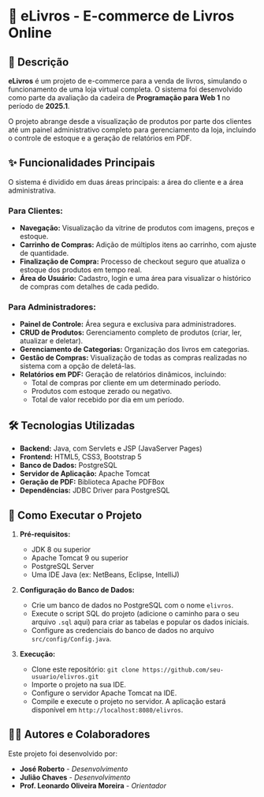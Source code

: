 # 📖 eLivros - E-commerce de Livros Online

## 📝 Descrição

**eLivros** é um projeto de e-commerce para a venda de livros, simulando o funcionamento de uma loja virtual completa. O sistema foi desenvolvido como parte da avaliação da cadeira de **Programação para Web 1** no período de **2025.1**.

O projeto abrange desde a visualização de produtos por parte dos clientes até um painel administrativo completo para gerenciamento da loja, incluindo o controle de estoque e a geração de relatórios em PDF.

## ✨ Funcionalidades Principais

O sistema é dividido em duas áreas principais: a área do cliente e a área administrativa.

### Para Clientes:

  - **Navegação:** Visualização da vitrine de produtos com imagens, preços e estoque.
  - **Carrinho de Compras:** Adição de múltiplos itens ao carrinho, com ajuste de quantidade.
  - **Finalização de Compra:** Processo de checkout seguro que atualiza o estoque dos produtos em tempo real.
  - **Área do Usuário:** Cadastro, login e uma área para visualizar o histórico de compras com detalhes de cada pedido.

### Para Administradores:

  - **Painel de Controle:** Área segura e exclusiva para administradores.
  - **CRUD de Produtos:** Gerenciamento completo de produtos (criar, ler, atualizar e deletar).
  - **Gerenciamento de Categorias:** Organização dos livros em categorias.
  - **Gestão de Compras:** Visualização de todas as compras realizadas no sistema com a opção de deletá-las.
  - **Relatórios em PDF:** Geração de relatórios dinâmicos, incluindo:
      - Total de compras por cliente em um determinado período.
      - Produtos com estoque zerado ou negativo.
      - Total de valor recebido por dia em um período.

## 🛠️ Tecnologias Utilizadas

  * **Backend:** Java, com Servlets e JSP (JavaServer Pages)
  * **Frontend:** HTML5, CSS3, Bootstrap 5
  * **Banco de Dados:** PostgreSQL
  * **Servidor de Aplicação:** Apache Tomcat
  * **Geração de PDF:** Biblioteca Apache PDFBox
  * **Dependências:** JDBC Driver para PostgreSQL

## 🚀 Como Executar o Projeto

1.  **Pré-requisitos:**

      * JDK 8 ou superior
      * Apache Tomcat 9 ou superior
      * PostgreSQL Server
      * Uma IDE Java (ex: NetBeans, Eclipse, IntelliJ)

2.  **Configuração do Banco de Dados:**

      * Crie um banco de dados no PostgreSQL com o nome `elivros`.
      * Execute o script SQL do projeto (adicione o caminho para o seu arquivo `.sql` aqui) para criar as tabelas e popular os dados iniciais.
      * Configure as credenciais do banco de dados no arquivo `src/config/Config.java`.

3.  **Execução:**

      * Clone este repositório: `git clone https://github.com/seu-usuario/elivros.git`
      * Importe o projeto na sua IDE.
      * Configure o servidor Apache Tomcat na IDE.
      * Compile e execute o projeto no servidor. A aplicação estará disponível em `http://localhost:8080/elivros`.

## 👨‍💻 Autores e Colaboradores

Este projeto foi desenvolvido por:

  * **José Roberto** - *Desenvolvimento* 
  * **Julião Chaves** - *Desenvolvimento*
  * **Prof. Leonardo Oliveira Moreira** - *Orientador*

